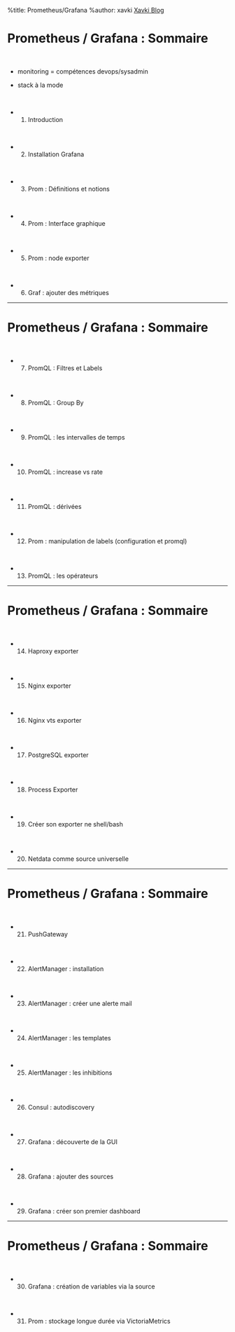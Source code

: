 %title: Prometheus/Grafana
%author: xavki
[Xavki Blog](https://xavki.blog)



# Prometheus / Grafana : Sommaire


<br>


* monitoring = compétences devops/sysadmin

* stack à la mode

<br>


* 1. Introduction

<br>


* 2. Installation Grafana

<br>


* 3. Prom : Définitions et notions

<br>


* 4. Prom : Interface graphique

<br>


* 5. Prom : node exporter

<br>


* 6. Graf : ajouter des métriques


--------------------------------------------------------------------


# Prometheus / Grafana : Sommaire


<br>


* 7. PromQL : Filtres et Labels

<br>


* 8. PromQL : Group By

<br>


* 9. PromQL : les intervalles de temps

<br>


* 10. PromQL : increase vs rate

<br>


* 11. PromQL : dérivées

<br>


* 12. Prom : manipulation de labels (configuration et promql)

<br>


* 13. PromQL : les opérateurs

--------------------------------------------------------------------


# Prometheus / Grafana : Sommaire


<br>


* 14. Haproxy exporter

<br>


* 15. Nginx exporter

<br>


* 16. Nginx vts exporter

<br>


* 17. PostgreSQL exporter

<br>


* 18. Process Exporter

<br>


* 19. Créer son exporter ne shell/bash

<br>


* 20. Netdata comme source universelle


--------------------------------------------------------------------- 


# Prometheus / Grafana : Sommaire


<br>


* 21. PushGateway

<br>


* 22. AlertManager : installation

<br>


* 23. AlertManager : créer une alerte mail

<br>


* 24. AlertManager : les templates

<br>


* 25. AlertManager : les inhibitions

<br>


* 26. Consul : autodiscovery

<br>


* 27. Grafana : découverte de la GUI

<br>


* 28. Grafana : ajouter des sources

<br>


* 29. Grafana : créer son premier dashboard


--------------------------------------------------------------------- 


# Prometheus / Grafana : Sommaire


<br>


* 30. Grafana : création de variables via la source

<br>


* 31. Prom : stockage longue durée via VictoriaMetrics
